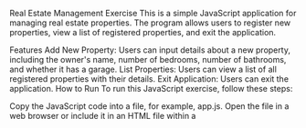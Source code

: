 Real Estate Management Exercise
This is a simple JavaScript application for managing real estate properties. The program allows users to register new properties, view a list of registered properties, and exit the application.

Features
Add New Property: Users can input details about a new property, including the owner's name, number of bedrooms, number of bathrooms, and whether it has a garage.
List Properties: Users can view a list of all registered properties with their details.
Exit Application: Users can exit the application.
How to Run
To run this JavaScript exercise, follow these steps:

Copy the JavaScript code into a file, for example, app.js.
Open the file in a web browser or include it in an HTML file within a <script> tag.
Open the browser’s developer console to interact with the prompts and alerts.
